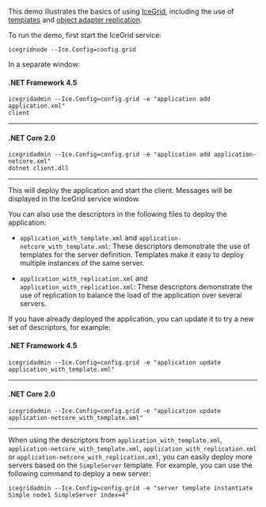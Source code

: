 This demo illustrates the basics of using [IceGrid][1], including the use of
[templates][2] and [object adapter replication][3].

To run the demo, first start the IceGrid service:

```
icegridnode --Ice.Config=config.grid
```

In a separate window:

#### .NET Framework 4.5

```
icegridadmin --Ice.Config=config.grid -e "application add application.xml"
client
```
---

#### .NET Core 2.0

```
icegridadmin --Ice.Config=config.grid -e "application add application-netcore.xml"
dotnet client.dll
```
---

This will deploy the application and start the client. Messages will be displayed in
the IceGrid service window.

You can also use the descriptors in the following files to deploy the
application:

* `application_with_template.xml` and `application-netcore_with_template.xml`:
  These descriptors demonstrate the use of templates for the server definition.
  Templates make it easy to deploy multiple instances of the same server.

* `application_with_replication.xml` and `application_with_replication.xml`: These
  descriptors demonstrate the use of replication to balance the load of the application
  over several servers.

If you have already deployed the application, you can update it to try
a new set of descriptors, for example:

#### .NET Framework 4.5

```
icegridadmin --Ice.Config=config.grid -e "application update application_with_template.xml"
```
---

#### .NET Core 2.0

```
icegridadmin --Ice.Config=config.grid -e "application update application-netcore_with_template.xml"
```
---

When using the descriptors from `application_with_template.xml`, `application-netcore_with_template.xml`,
`application_with_replication.xml` or `application-netcore_with_replication.xml`, you can easily deploy
more servers based on the `SimpleServer` template. For example, you can use the following command to deploy
a new server:

```
icegridadmin --Ice.Config=config.grid -e "server template instantiate Simple node1 SimpleServer index=4"
```

[1]: https://doc.zeroc.com/display/Ice37/IceGrid
[2]: https://doc.zeroc.com/display/Ice37/IceGrid+Templates
[3]: https://doc.zeroc.com/display/Ice37/Object+Adapter+Replication

